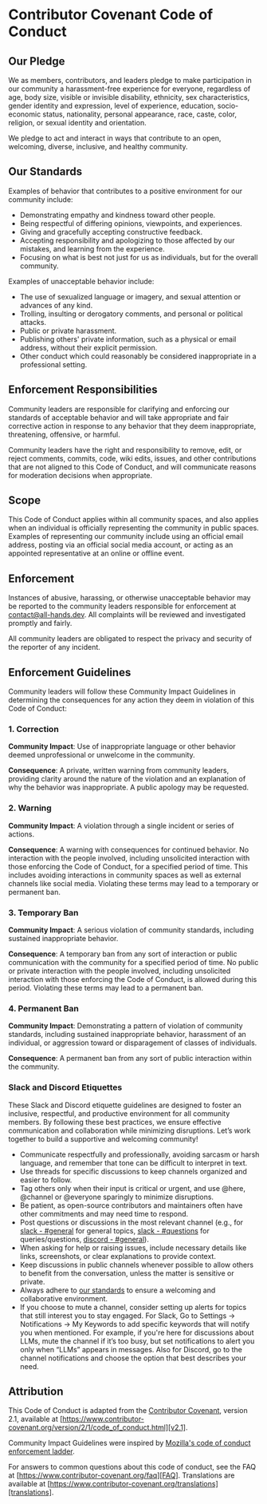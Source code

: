 
# Contributor Covenant Code of Conduct

## Our Pledge

We as members, contributors, and leaders pledge to make participation in our
community a harassment-free experience for everyone, regardless of age, body
size, visible or invisible disability, ethnicity, sex characteristics, gender
identity and expression, level of experience, education, socio-economic status,
nationality, personal appearance, race, caste, color, religion, or sexual
identity and orientation.

We pledge to act and interact in ways that contribute to an open, welcoming,
diverse, inclusive, and healthy community.

## Our Standards

Examples of behavior that contributes to a positive environment for our
community include:

* Demonstrating empathy and kindness toward other people.
* Being respectful of differing opinions, viewpoints, and experiences.
* Giving and gracefully accepting constructive feedback.
* Accepting responsibility and apologizing to those affected by our mistakes,
  and learning from the experience.
* Focusing on what is best not just for us as individuals, but for the overall
  community.

Examples of unacceptable behavior include:

* The use of sexualized language or imagery, and sexual attention or advances of
  any kind.
* Trolling, insulting or derogatory comments, and personal or political attacks.
* Public or private harassment.
* Publishing others' private information, such as a physical or email address,
  without their explicit permission.
* Other conduct which could reasonably be considered inappropriate in a
  professional setting.

## Enforcement Responsibilities

Community leaders are responsible for clarifying and enforcing our standards of
acceptable behavior and will take appropriate and fair corrective action in
response to any behavior that they deem inappropriate, threatening, offensive,
or harmful.

Community leaders have the right and responsibility to remove, edit, or reject
comments, commits, code, wiki edits, issues, and other contributions that are
not aligned to this Code of Conduct, and will communicate reasons for moderation
decisions when appropriate.

## Scope

This Code of Conduct applies within all community spaces, and also applies when
an individual is officially representing the community in public spaces.
Examples of representing our community include using an official email address,
posting via an official social media account, or acting as an appointed
representative at an online or offline event.

## Enforcement

Instances of abusive, harassing, or otherwise unacceptable behavior may be
reported to the community leaders responsible for enforcement at
contact@all-hands.dev.
All complaints will be reviewed and investigated promptly and fairly.

All community leaders are obligated to respect the privacy and security of the
reporter of any incident.

## Enforcement Guidelines

Community leaders will follow these Community Impact Guidelines in determining
the consequences for any action they deem in violation of this Code of Conduct:

### 1. Correction

**Community Impact**: Use of inappropriate language or other behavior deemed
unprofessional or unwelcome in the community.

**Consequence**: A private, written warning from community leaders, providing
clarity around the nature of the violation and an explanation of why the
behavior was inappropriate. A public apology may be requested.

### 2. Warning

**Community Impact**: A violation through a single incident or series of
actions.

**Consequence**: A warning with consequences for continued behavior. No
interaction with the people involved, including unsolicited interaction with
those enforcing the Code of Conduct, for a specified period of time. This
includes avoiding interactions in community spaces as well as external channels
like social media. Violating these terms may lead to a temporary or permanent
ban.

### 3. Temporary Ban

**Community Impact**: A serious violation of community standards, including
sustained inappropriate behavior.

**Consequence**: A temporary ban from any sort of interaction or public
communication with the community for a specified period of time. No public or
private interaction with the people involved, including unsolicited interaction
with those enforcing the Code of Conduct, is allowed during this period.
Violating these terms may lead to a permanent ban.

### 4. Permanent Ban

**Community Impact**: Demonstrating a pattern of violation of community
standards, including sustained inappropriate behavior, harassment of an
individual, or aggression toward or disparagement of classes of individuals.

**Consequence**: A permanent ban from any sort of public interaction within the
community.

### Slack and Discord Etiquettes

These Slack and Discord etiquette guidelines are designed to foster an inclusive, respectful, and productive environment for all community members. By following these best practices, we ensure effective communication and collaboration while minimizing disruptions. Let’s work together to build a supportive and welcoming community!

- Communicate respectfully and professionally, avoiding sarcasm or harsh language, and remember that tone can be difficult to interpret in text.
- Use threads for specific discussions to keep channels organized and easier to follow.
- Tag others only when their input is critical or urgent, and use @here, @channel or @everyone sparingly to minimize disruptions.
- Be patient, as open-source contributors and maintainers often have other commitments and may need time to respond.
- Post questions or discussions in the most relevant channel (e.g., for [slack - #general](https://app.slack.com/client/T06P212QSEA/C06P5NCGSFP) for general topics, [slack - #questions](https://openhands-ai.slack.com/archives/C06U8UTKSAD) for queries/questions, [discord - #general](https://github.com/All-Hands-AI/OpenHands/blob/main/CODE_OF_CONDUCT.md#our-standards)).
- When asking for help or raising issues, include necessary details like links, screenshots, or clear explanations to provide context.
- Keep discussions in public channels whenever possible to allow others to benefit from the conversation, unless the matter is sensitive or private.
- Always adhere to [our standards](https://github.com/All-Hands-AI/OpenHands/blob/main/CODE_OF_CONDUCT.md#our-standards) to ensure a welcoming and collaborative environment.
- If you choose to mute a channel, consider setting up alerts for topics that still interest you to stay engaged. For Slack, Go to Settings → Notifications → My Keywords to add specific keywords that will notify you when mentioned. For example, if you're here for discussions about LLMs, mute the channel if it’s too busy, but set notifications to alert you only when “LLMs” appears in messages. Also for Discord, go to the channel notifications and choose the option that best describes your need.

## Attribution

This Code of Conduct is adapted from the [Contributor Covenant][homepage],
version 2.1, available at
[https://www.contributor-covenant.org/version/2/1/code_of_conduct.html][v2.1].

Community Impact Guidelines were inspired by
[Mozilla's code of conduct enforcement ladder][Mozilla CoC].

For answers to common questions about this code of conduct, see the FAQ at
[https://www.contributor-covenant.org/faq][FAQ]. Translations are available at
[https://www.contributor-covenant.org/translations][translations].

[homepage]: https://www.contributor-covenant.org
[v2.1]: https://www.contributor-covenant.org/version/2/1/code_of_conduct.html
[Mozilla CoC]: https://github.com/mozilla/diversity
[FAQ]: https://www.contributor-covenant.org/faq
[translations]: https://www.contributor-covenant.org/translations
